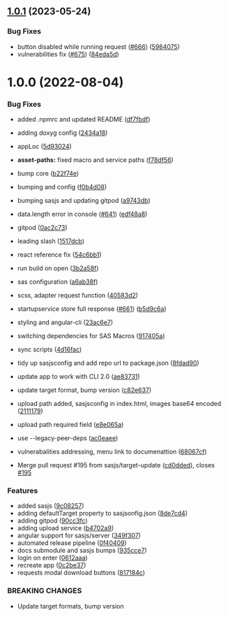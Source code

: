 ## [1.0.1](https://github.com/sasjs/angular-seed-app/compare/v1.0.0...v1.0.1) (2023-05-24)


### Bug Fixes

* button disabled while running request ([#666](https://github.com/sasjs/angular-seed-app/issues/666)) ([5984075](https://github.com/sasjs/angular-seed-app/commit/5984075ecbc88adb093cac9baf57abe6fcc1e50f))
* vulnerabilities fix ([#675](https://github.com/sasjs/angular-seed-app/issues/675)) ([84eda5d](https://github.com/sasjs/angular-seed-app/commit/84eda5d3d8f6c85075f70c129737e916da9f42c4))

# 1.0.0 (2022-08-04)


### Bug Fixes

* added .npmrc and updated README ([df7fbdf](https://github.com/sasjs/angular-seed-app/commit/df7fbdf53c02a4062fa396b8e0f80161b887964c))
* adding doxyg config ([2434a18](https://github.com/sasjs/angular-seed-app/commit/2434a184df1fae4b91795d1ae88668a21732e784))
* appLoc ([5d93024](https://github.com/sasjs/angular-seed-app/commit/5d93024f2c35a0cc57ab9e1d34f3fd182ca4cdb3))
* **asset-paths:** fixed macro and service paths ([f78df56](https://github.com/sasjs/angular-seed-app/commit/f78df56cfa7cf2573ad8e6787758eb28bc21ea88))
* bump core ([b22f74e](https://github.com/sasjs/angular-seed-app/commit/b22f74ed02109c1009035b76bb80108870d9883e))
* bumping and config ([f0b4d08](https://github.com/sasjs/angular-seed-app/commit/f0b4d0829cd4ae60b33a0f55bb5f0e08ea73b93e))
* bumping sasjs and updating gitpod ([a9743db](https://github.com/sasjs/angular-seed-app/commit/a9743db1be46bc46c2983b05b4b176578ebbb68b))
* data.length error in console ([#641](https://github.com/sasjs/angular-seed-app/issues/641)) ([edf48a8](https://github.com/sasjs/angular-seed-app/commit/edf48a835526c9895baf7345d19c27c82c4c4f5d))
* gitpod ([0ac2c73](https://github.com/sasjs/angular-seed-app/commit/0ac2c7354ff599c347f9c227099068d171004caf))
* leading slash ([1517dcb](https://github.com/sasjs/angular-seed-app/commit/1517dcb24624393cc7d74099b360c74ac56f0a1b))
* react  reference fix ([54c6bb1](https://github.com/sasjs/angular-seed-app/commit/54c6bb1bbae4dc1ad763d118f817260d3ec46885))
* run build on open ([3b2a58f](https://github.com/sasjs/angular-seed-app/commit/3b2a58f8f6d295b06b73f3391eda6e5aa50887bf))
* sas configuration ([a6ab38f](https://github.com/sasjs/angular-seed-app/commit/a6ab38f9f4e1627e2a1388f25eeb76c4855b96c3))
* scss, adapter request function ([40583d2](https://github.com/sasjs/angular-seed-app/commit/40583d294ac2ed879fd3162d9f210153af12e8ac))
* startupservice store full response ([#661](https://github.com/sasjs/angular-seed-app/issues/661)) ([b5d9c6a](https://github.com/sasjs/angular-seed-app/commit/b5d9c6af68a3cafc7af9983ec95f536771047fac))
* styling and angular-cli ([23ac6e7](https://github.com/sasjs/angular-seed-app/commit/23ac6e75a88648153019ea3a500433b354d88d7f))
* switching dependencies for SAS Macros ([917405a](https://github.com/sasjs/angular-seed-app/commit/917405a6ad204143f14d53a7c8f225f9d50db544))
* sync scripts ([4d16fac](https://github.com/sasjs/angular-seed-app/commit/4d16fac79471239ae88a022fb365afc87f3652aa))
* tidy up sasjsconfig and add repo url to package.json ([8fdad90](https://github.com/sasjs/angular-seed-app/commit/8fdad9012ee25a16ee96ad3f6dd5cf4c4ea00253))
* update app to work with CLI 2.0 ([ae83731](https://github.com/sasjs/angular-seed-app/commit/ae83731e756e93674d534d94dcdadffb04b10ad1))
* update target format, bump version ([c82e637](https://github.com/sasjs/angular-seed-app/commit/c82e637fcd1779b7fd08f888dd87804f8dad93e3))
* upload path added, sasjsconfig in index.html, images base64 encoded ([2111179](https://github.com/sasjs/angular-seed-app/commit/211117985bc9a9ee731c87ac3c95f0a18732ceb4))
* upload path required field ([e8e065a](https://github.com/sasjs/angular-seed-app/commit/e8e065ac181c2a52dfa5056f63e243e297996a6e))
* use --legacy-peer-deps  ([ac0eaee](https://github.com/sasjs/angular-seed-app/commit/ac0eaeec12da28c219b6afa0c4e0749f31f7b89a))
* vulnerabalities addressing, menu link to documenattion ([68067cf](https://github.com/sasjs/angular-seed-app/commit/68067cf9037747e99b9e9141b8c108c65cdd669f))


* Merge pull request #195 from sasjs/target-update ([cd0dded](https://github.com/sasjs/angular-seed-app/commit/cd0ddedabca3e080395253ba2894bce0671cb04e)), closes [#195](https://github.com/sasjs/angular-seed-app/issues/195)


### Features

* added sasjs ([9c08257](https://github.com/sasjs/angular-seed-app/commit/9c08257a698fa08e07f8b5ab5fc6abdef0380aa1))
* adding defaultTarget property to sasjsonfig.json ([8de7cd4](https://github.com/sasjs/angular-seed-app/commit/8de7cd413f36bb019b810cc1ff73f46750295e6e))
* adding gitpod ([90cc3fc](https://github.com/sasjs/angular-seed-app/commit/90cc3fcd022b690fa1e86d4976a497429def94dd))
* adding upload service ([b4702a9](https://github.com/sasjs/angular-seed-app/commit/b4702a9c834c37ff0792775e3cfe511e854681fd))
* angular support for sasjs/server ([349f307](https://github.com/sasjs/angular-seed-app/commit/349f307624fbf4a5c5a75589d645b367c33ba9d0))
* automated release pipeline ([0f40409](https://github.com/sasjs/angular-seed-app/commit/0f40409de63e1c80ada94b5823c3721091b0f1be))
* docs submodule and sasjs bumps ([935cce7](https://github.com/sasjs/angular-seed-app/commit/935cce7ac39e6f41dccca6e7354bc9d0340f4a89))
* login on enter ([0612aaa](https://github.com/sasjs/angular-seed-app/commit/0612aaa859ddeb9650dc6cafa074770fed8c5fdc))
* recreate app ([0c2be37](https://github.com/sasjs/angular-seed-app/commit/0c2be3753549bda0be4e75e91d477bf0c6549b03))
* requests modal download buttons ([817184c](https://github.com/sasjs/angular-seed-app/commit/817184c7665126464bfbb1b8a262e62c13b9f040))


### BREAKING CHANGES

* Update target formats, bump version
